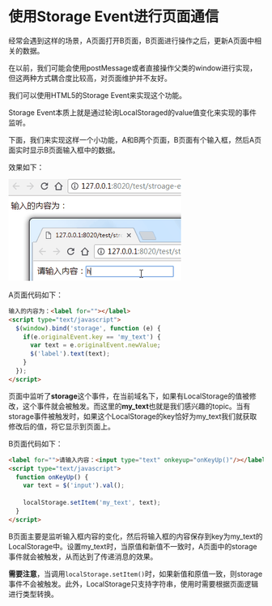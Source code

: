 # 使用Storage Event进行页面通信

经常会遇到这样的场景，A页面打开B页面，B页面进行操作之后，更新A页面中相关的数据。

在以前，我们可能会使用postMessage或者直接操作父类的window进行实现，但这两种方式耦合度比较高，对页面维护并不友好。

我们可以使用HTML5的Storage Event来实现这个功能。

Storage Event本质上就是通过轮询LocalStoraged的value值变化来实现的事件监听。

下面，我们来实现这样一个小功能，A和B两个页面，B页面有个输入框，然后A页面实时显示B页面输入框中的数据。

效果如下：

![images/storage-event.gif](images/storage-event.gif)

A页面代码如下：

```HTML
输入的内容为：<label for=""></label>
<script type="text/javascript">
  $(window).bind('storage', function (e) {
    if(e.originalEvent.key == 'my_text') {
      var text = e.originalEvent.newValue;
      $('label').text(text);
    }
  });
</script>
```

页面中监听了**storage**这个事件，在当前域名下，如果有LocalStorage的值被修改，这个事件就会被触发。而这里的**my_text**也就是我们感兴趣的topic。当有storage事件被触发时，如果这个LocalStorage的key恰好为my_text我们就获取修改后的值，将它显示到页面上。

B页面代码如下：

```HTML
<label for="">请输入内容：<input type="text" onkeyup="onKeyUp()"/></label>
<script type="text/javascript">
  function onKeyUp() {
    var text = $('input').val();

    localStorage.setItem('my_text', text);
  }
</script>
```

B页面主要是监听输入框内容的变化，然后将输入框的内容保存到key为my_text的LocalStorage中。设置my_text时，当原值和新值不一致时，A页面中的storage事件就会被触发，从而达到了传递消息的效果。

**需要注意**，当调用`localStorage.setItem()`时，如果新值和原值一致，则storage事件不会被触发。此外，LocalStorage只支持字符串，使用时需要根据页面逻辑进行类型转换。